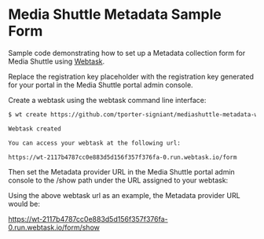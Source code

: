 # Media Shuttle Metadata Sample Form

Sample code demonstrating how to set up a Metadata collection form for Media Shuttle using [Webtask](https://webtask.io).

Replace the registration key placeholder with the registration key generated for your portal in the Media Shuttle portal admin console.

Create a webtask using the webtask command line interface:

```bash
$ wt create https://github.com/tporter-signiant/mediashuttle-metadata-webtask/blob/master/form.js

Webtask created

You can access your webtask at the following url:

https://wt-2117b4787cc0e883d5d156f357f376fa-0.run.webtask.io/form
```
Then set the Metadata provider URL in the Media Shuttle portal admin console to the /show path under the URL assigned to your webtask:

Using the above webtask url as an example, the Metadata provider URL would be:

https://wt-2117b4787cc0e883d5d156f357f376fa-0.run.webtask.io/form/show
